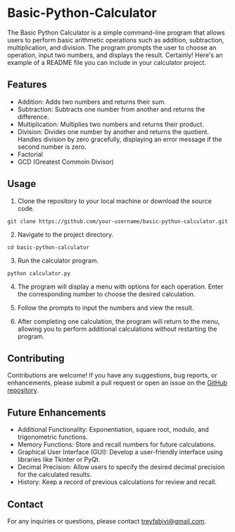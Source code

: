 # Basic-Python-Calculator
The Basic Python Calculator is a simple command-line program that allows users to perform basic arithmetic operations such as addition, subtraction, multiplication, and division. The program prompts the user to choose an operation, input two numbers, and displays the result.
Certainly! Here's an example of a README file you can include in your calculator project.

## Features

- Addition: Adds two numbers and returns their sum.
- Subtraction: Subtracts one number from another and returns the difference.
- Multiplication: Multiplies two numbers and returns their product.
- Division: Divides one number by another and returns the quotient. Handles division by zero gracefully, displaying an error message if the second number is zero.
- Factorial
- GCD (Greatest Commoin Divisor)

## Usage

1. Clone the repository to your local machine or download the source code.

```
git clone https://github.com/your-username/basic-python-calculator.git
```

2. Navigate to the project directory.

```
cd basic-python-calculator
```

3. Run the calculator program.

```
python calculator.py
```

4. The program will display a menu with options for each operation. Enter the corresponding number to choose the desired calculation.

5. Follow the prompts to input the numbers and view the result.

6. After completing one calculation, the program will return to the menu, allowing you to perform additional calculations without restarting the program.



## Contributing

Contributions are welcome! If you have any suggestions, bug reports, or enhancements, please submit a pull request or open an issue on the [GitHub repository](https://github.com/your-username/basic-python-calculator).

## Future Enhancements

- Additional Functionality: Exponentiation, square root, modulo, and trigonometric functions.
- Memory Functions: Store and recall numbers for future calculations.
- Graphical User Interface (GUI): Develop a user-friendly interface using libraries like Tkinter or PyQt.
- Decimal Precision: Allow users to specify the desired decimal precision for the calculated results.
- History: Keep a record of previous calculations for review and recall.

## Contact

For any inquiries or questions, please contact treyfabiyi@gmail.com.
